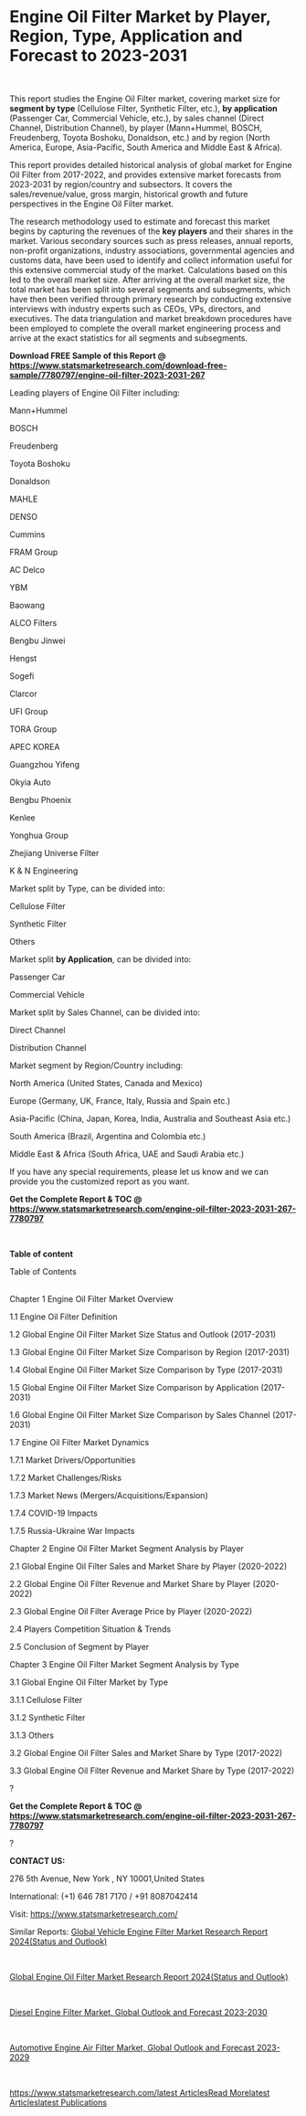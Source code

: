 <h1>Engine Oil Filter Market by Player, Region, Type, Application and Forecast to 2023-2031</h1><br/><p>This report studies the Engine Oil Filter market, covering market size for <strong>segment by type</strong> (Cellulose Filter, Synthetic Filter, etc.), <strong>by application</strong> (Passenger Car, Commercial Vehicle, etc.), by sales channel (Direct Channel, Distribution Channel), by player (Mann+Hummel, BOSCH, Freudenberg, Toyota Boshoku, Donaldson, etc.) and by region (North America, Europe, Asia-Pacific, South America and Middle East & Africa).</p>
 
 
 
 <p>This report provides detailed historical analysis of global market for Engine Oil Filter from 2017-2022, and provides extensive market forecasts from 2023-2031 by region/country and subsectors. It covers the sales/revenue/value, gross margin, historical growth and future perspectives in the Engine Oil Filter market.</p>
 
 
 
 <p>The research methodology used to estimate and forecast this market begins by capturing the revenues of the <strong>key players</strong> and their shares in the market. Various secondary sources such as press releases, annual reports, non-profit organizations, industry associations, governmental agencies and customs data, have been used to identify and collect information useful for this extensive commercial study of the market. Calculations based on this led to the overall market size. After arriving at the overall market size, the total market has been split into several segments and subsegments, which have then been verified through primary research by conducting extensive interviews with industry experts such as CEOs, VPs, directors, and executives. The data triangulation and market breakdown procedures have been employed to complete the overall market engineering process and arrive at the exact statistics for all segments and subsegments.</p>
 
 
 
 <p><strong>Download FREE Sample of this Report @ <a href="https://www.statsmarketresearch.com/download-free-sample/7780797/engine-oil-filter-2023-2031-267">https://www.statsmarketresearch.com/download-free-sample/7780797/engine-oil-filter-2023-2031-267</a></strong></p>
 
 
 
 <p>Leading players of Engine Oil Filter including:</p>
 
 
 
 <p>Mann+Hummel</p>
 
 
 
 <p>BOSCH</p>
 
 
 
 <p>Freudenberg</p>
 
 
 
 <p>Toyota Boshoku</p>
 
 
 
 <p>Donaldson</p>
 
 
 
 <p>MAHLE</p>
 
 
 
 <p>DENSO</p>
 
 
 
 <p>Cummins</p>
 
 
 
 <p>FRAM Group</p>
 
 
 
 <p>AC Delco</p>
 
 
 
 <p>YBM</p>
 
 
 
 <p>Baowang</p>
 
 
 
 <p>ALCO Filters</p>
 
 
 
 <p>Bengbu Jinwei</p>
 
 
 
 <p>Hengst</p>
 
 
 
 <p>Sogefi</p>
 
 
 
 <p>Clarcor</p>
 
 
 
 <p>UFI Group</p>
 
 
 
 <p>TORA Group</p>
 
 
 
 <p>APEC KOREA</p>
 
 
 
 <p>Guangzhou Yifeng</p>
 
 
 
 <p>Okyia Auto</p>
 
 
 
 <p>Bengbu Phoenix</p>
 
 
 
 <p>Kenlee</p>
 
 
 
 <p>Yonghua Group</p>
 
 
 
 <p>Zhejiang Universe Filter</p>
 
 
 
 <p>K & N Engineering</p>
 
 
 
 <p>Market split by Type, can be divided into:</p>
 
 
 
 <p>Cellulose Filter</p>
 
 
 
 <p>Synthetic Filter</p>
 
 
 
 <p>Others</p>
 
 
 
 <p>Market split <strong>by Application</strong>, can be divided into:</p>
 
 
 
 <p>Passenger Car</p>
 
 
 
 <p>Commercial Vehicle</p>
 
 
 
 <p>Market split by Sales Channel, can be divided into:</p>
 
 
 
 <p>Direct Channel</p>
 
 
 
 <p>Distribution Channel</p>
 
 
 
 <p>Market segment by Region/Country including:</p>
 
 
 
 <p>North America (United States, Canada and Mexico)</p>
 
 
 
 <p>Europe (Germany, UK, France, Italy, Russia and Spain etc.)</p>
 
 
 
 <p>Asia-Pacific (China, Japan, Korea, India, Australia and Southeast Asia etc.)</p>
 
 
 
 <p>South America (Brazil, Argentina and Colombia etc.)</p>
 
 
 
 <p>Middle East & Africa (South Africa, UAE and Saudi Arabia etc.)</p>
 
 
 
 <p>If you have any special requirements, please let us know and we can provide you the customized report as you want.</p>
 
 
 
 <div><b>Get the Complete Report & TOC @ <a href="https://www.statsmarketresearch.com/engine-oil-filter-2023-2031-267-7780797">https://www.statsmarketresearch.com/engine-oil-filter-2023-2031-267-7780797</a></b></div>
 
 
 
 <p><br />
 
 <b>Table of content</b></p>
 
 
 
 <p>Table of Contents<br />
 
 <br />
 
 Chapter 1 Engine Oil Filter Market Overview<br />
 
 1.1 Engine Oil Filter Definition<br />
 
 1.2 Global Engine Oil Filter Market Size Status and Outlook (2017-2031)<br />
 
 1.3 Global Engine Oil Filter Market Size Comparison by Region (2017-2031)<br />
 
 1.4 Global Engine Oil Filter Market Size Comparison by Type (2017-2031)<br />
 
 1.5 Global Engine Oil Filter Market Size Comparison by Application (2017-2031)<br />
 
 1.6 Global Engine Oil Filter Market Size Comparison by Sales Channel (2017-2031)<br />
 
 1.7 Engine Oil Filter Market Dynamics<br />
 
 1.7.1 Market Drivers/Opportunities<br />
 
 1.7.2 Market Challenges/Risks<br />
 
 1.7.3 Market News (Mergers/Acquisitions/Expansion)<br />
 
 1.7.4 COVID-19 Impacts<br />
 
 1.7.5 Russia-Ukraine War Impacts<br />
 
 Chapter 2 Engine Oil Filter Market Segment Analysis by Player<br />
 
 2.1 Global Engine Oil Filter Sales and Market Share by Player (2020-2022)<br />
 
 2.2 Global Engine Oil Filter Revenue and Market Share by Player (2020-2022)<br />
 
 2.3 Global Engine Oil Filter Average Price by Player (2020-2022)<br />
 
 2.4 Players Competition Situation & Trends<br />
 
 2.5 Conclusion of Segment by Player<br />
 
 Chapter 3 Engine Oil Filter Market Segment Analysis by Type<br />
 
 3.1 Global Engine Oil Filter Market by Type<br />
 
 3.1.1 Cellulose Filter<br />
 
 3.1.2 Synthetic Filter<br />
 
 3.1.3 Others<br />
 
 3.2 Global Engine Oil Filter Sales and Market Share by Type (2017-2022)<br />
 
 3.3 Global Engine Oil Filter Revenue and Market Share by Type (2017-2022)<br />
 
 ? </p>
 
 
 
 <div><b>Get the Complete Report & TOC @ <a href="https://www.statsmarketresearch.com/engine-oil-filter-2023-2031-267-7780797">https://www.statsmarketresearch.com/engine-oil-filter-2023-2031-267-7780797</a></b></div>
 
 
 
 <p>? </p>
 
 
 
 <p><b>CONTACT US:</b><br />
 
 276 5th Avenue, New York , NY 10001,United States<br />
 
 International: (+1) 646 781 7170 / +91 8087042414<br />
 
 Visit: <a href="https://www.statsmarketresearch.com/">https://www.statsmarketresearch.com/</a><br />
 
 Similar Reports: <a href="https://www.statsmarketresearch.com/engine-oil-filter-2023-2031-267-7780797">Global Vehicle Engine Filter Market Research Report 2024(Status and Outlook)</a><br />
 
 <br />
 
 <a href="https://www.statsmarketresearch.com/engine-oil-filter-2023-2031-267-7780797">Global Engine Oil Filter Market Research Report 2024(Status and Outlook)</a><br />
 
 <br />
 
 <a href="https://www.statsmarketresearch.com/engine-oil-filter-2023-2031-267-7780797">Diesel Engine Filter Market, Global Outlook and Forecast 2023-2030</a><br />
 
 <br />
 
 <a href="https://www.statsmarketresearch.com/engine-oil-filter-2023-2031-267-7780797">Automotive Engine Air Filter Market, Global Outlook and Forecast 2023-2029</a><br />
 
 <br />
 
 <a href="https://gyeongbokgung.com">https://www.statsmarketresearch.com/</a><a href="https://hallyeomaritime.com">latest Articles</a><a href="https://jingwansa.com">Read More</a><a href="https://nguoiviet.jp/">latest Articles</a><a href="https://www.intelmarketresearch.com/">latest Publications</a></p>